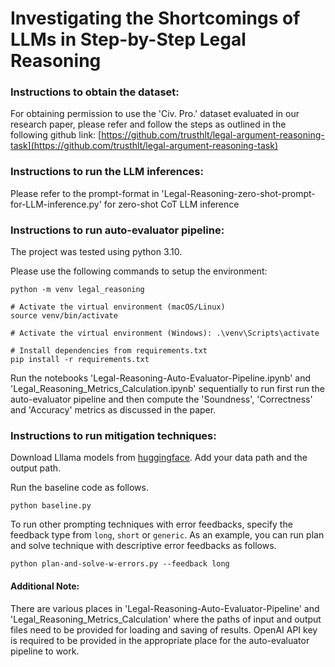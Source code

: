 # Investigating the Shortcomings of LLMs in Step-by-Step Legal Reasoning

### Instructions to obtain the dataset:
For obtaining permission to use the 'Civ. Pro.' dataset evaluated in our research paper, please refer and follow the steps as outlined in the following github link:
[https://github.com/trusthlt/legal-argument-reasoning-task](https://github.com/trusthlt/legal-argument-reasoning-task)

### Instructions to run the LLM inferences:
Please refer to the prompt-format in 'Legal-Reasoning-zero-shot-prompt-for-LLM-inference.py' for zero-shot CoT LLM inference

### Instructions to run auto-evaluator pipeline:
The project was tested using python 3.10.

Please use the following commands to setup the environment:
```
python -m venv legal_reasoning

# Activate the virtual environment (macOS/Linux)
source venv/bin/activate

# Activate the virtual environment (Windows): .\venv\Scripts\activate

# Install dependencies from requirements.txt
pip install -r requirements.txt
```

Run the notebooks 'Legal-Reasoning-Auto-Evaluator-Pipeline.ipynb' and 'Legal_Reasoning_Metrics_Calculation.ipynb' sequentially to run first run the auto-evaluator pipeline and then compute the 'Soundness', 'Correctness' and 'Accuracy' metrics as discussed in the paper.

### Instructions to run mitigation techniques:
Download Lllama models from [huggingface](https://huggingface.co/meta-llama).
Add your data path and the output path.

Run the baseline code as follows.

```python baseline.py```

To run other prompting techniques with error feedbacks, specify the feedback type from ```long```, ```short``` or  ```generic```.
As an example, you can run plan and solve technique with descriptive error feedbacks as follows.

```python plan-and-solve-w-errors.py --feedback long```

#### Additional Note:
There are various places in 'Legal-Reasoning-Auto-Evaluator-Pipeline' and 'Legal_Reasoning_Metrics_Calculation' where the paths of input and output files need to be provided for loading and saving of results. OpenAI API key is required to be provided in the appropriate place for the auto-evaluator pipeline to work.

